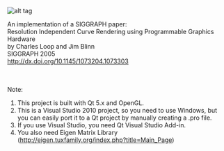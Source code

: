 ![alt tag](https://raw.githubusercontent.com/azer89/GPU_Curve_Rendering/master/bezier_large.png)


An implementation of a SIGGRAPH paper:<br/>
Resolution Independent Curve Rendering using Programmable Graphics Hardware<br/>
by Charles Loop and Jim Blinn<br/>
SIGGRAPH 2005<br/>
http://dx.doi.org/10.1145/1073204.1073303<br/>
<br/>
<br/>

Note:<br/>
1. This project is built with Qt 5.x and OpenGL.<br/>
2. This is a Visual Studio 2010 project, so you need to use Windows, but you can easily port it to a Qt project by manually creating a .pro file.<br/>
3. If you use Visual Studio, you need Qt Visual Studio Add-in.<br/>
4. You also need Eigen Matrix Library (http://eigen.tuxfamily.org/index.php?title=Main_Page)<br/>

